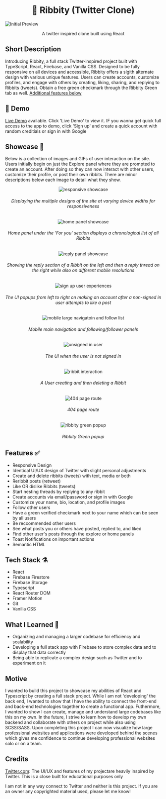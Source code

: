 <h1 align="center"> 🐸 Ribbity (Twitter Clone) </h1>
<img alt='Initial Preview' src='/src/media/FirstPreview.png'>

<p align='center'>A twitter inspired clone built using React</p>

## Short Description

Introducing Ribbity, a full stack Twitter-inspired project built with TypeScript, React, Firebase, and Vanilla CSS. Designed to be fully responsive on all devices and accessible, Ribbity offers a slgith alternate design with various unique features. Users can create accounts, customize profiles, and engage with others by creating, liking, sharing, and replying to Ribbits (tweets). Obtain a free green checkmark through the Ribbity Green tab as well. [Additional features below](https://github.com/tagtart1/ribbity/#features-)

## 🔴 Demo

[Live Demo](https://tweety-3dd86.web.app/) available. Click 'Live Demo' to view it. IF you wanna get quick full access to the app to demo, click 'Sign up' and create a quick account with random creditials or sign in with Google

## Showcase 🌟

Below is a collection of images and GIFs of user interaction on the site. Users initially begin on just the Explore panel where they are prompted to create an account. After doing so they can now interact with other users, customize their profile, or post their own ribbits. There are minor descriptions below each image to detail what they show.

<p align='center'><img alt='responsive showcase' src='/src/media/responsiveShowcase.gif'></p>
<h6 align='center'>Displaying the multiple designs of the site at varying device widths for responsiveness</h6>
<p align='center'><img alt='home panel showcase' src='/src/media/markdownMedia/homeScreenshotFINAL.png'></p>
<h6 align='center'>Home panel under the 'For you' section displays a chronological list of all Ribbits</h6>
<p align='center'><img alt='reply panel showcase' src='/src/media/markdownMedia/repliedExampleScreenshotFINAL.png'></p>
<h6 align='center'>Showing the reply section of a Ribbit on the left and then a reply thread on the right while also on different mobile resolutions</h6>
<p align='center'><img alt='sign up user experiences' src='/src/media/markdownMedia/signupUX.png'></p>
<h6 align='center'>The UI popups from left to right on making an account after a non-signed in user attempts to like a post</h6>
<p align='center'><img alt='mobile large navigatoin and follow list' src='/src/media/markdownMedia/MobileNavAndFollowFINALFINAL.png'></p>
<h6 align='center'>Mobile main navigation and following/follower panels</h6>
<p align='center'><img alt='unsigned in user' src='/src/media/markdownMedia/unsignUserFINAL.png'></p>
<h6 align='center'>The UI when the user is not signed in</h6>
<p align='center'><img alt='ribbit interaction' src='/src/media/markdownMedia/ribbitInteractionEDITGIF.gif'></p>
<h6 align='center'>A User creating and then deleting a Ribbit</h6>
<p align='center'><img alt='404 page route' src='/src/media/markdownMedia/invalidRouteFINAL.png'></p>
<h6 align='center'>404 page route</h6>
<p align='center'><img alt='ribbity green popup' src='/src/media/markdownMedia/ribbityGreenPopupFINAL.png'></p>
<h6 align='center'>Ribbity Green popup</h6>

## Features ✅

- Responsive Design
- Identical UI/UX design of Twitter with slight personal adjustments
- Create and delete ribbits (tweets) with text, media or both
- Reribbit posts (retweet)
- Like OR dislike Ribbits (tweets)
- Start nesting threads by replying to any ribbit
- Create accounts via email/password or sign in with Google
- Customize your name, bio, location, and profile images
- Follow other users
- Have a green verified checkmark next to your name which can be seen by all users
- Be reccommended other users
- See what posts you or others have posted, replied to, and liked
- Find other user's posts through the explore or home panels
- Toast Notifications on important actions
- Semantic HTML

## Tech Stack ⚗️

- React
- Firebase Firestore
- Firebase Storage
- Typescript
- React Router DOM
- Framer Motion
- Git
- Vanilla CSS

## What I Learned 📖

- Organizing and managing a larger codebase for efficiency and scalability
- Developing a full stack app with Firebase to store complex data and to display that data correctly
- Being able to replicate a complex design such as Twitter and to experiment on it

## Motive

I wanted to build this project to showcase my abilities of React and Typescript by creating a full stack project. While I am not 'developing' the back end, I wanted to show that I have the ability to connect the front-end and back-end technologies together to create a functional app. Futhermore, I wanted to show I can create, manage and understand large codebases like this on my own. In the future, I strive to learn how to develop my own backend and collaborate with others on project while also using SCSS/SASS. Upon completing this project I can now visualize how large professional websites and applications were developed behind the scenes which gives me confidence to continue developing professional websites solo or on a team.

## Credits

[Twitter.com](https://twitter.com): The UI/UX and features of my projectare heavily inspired by Twitter. This is a close built for educational purposes only

I am not in any way connect to Twitter and neither is this project. If you are an owner any copyrighted material used, please let me know!
